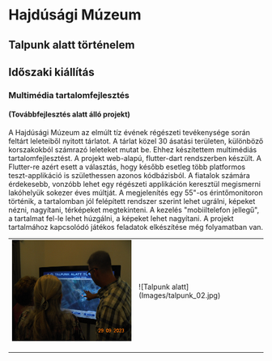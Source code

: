 # Hajdúsági Múzeum

## Talpunk alatt történelem

## Időszaki kiállítás

### Multimédia tartalomfejlesztés

#### (Továbbfejlesztés alatt álló projekt)

A Hajdúsági Múzeum az elmúlt tíz évének régészeti tevékenysége során feltárt leleteiből nyitott tárlatot. A tárlat közel 30 ásatási területen, különböző korszakokból számrazó leleteket mutat be. Ehhez készítettem multimédiás tartalomfejlesztést. A projekt web-alapú, flutter-dart rendszerben készült. A Flutter-re  azért esett a választás, hogy később esetleg több platformos teszt-applikáció is születhessen azonos kódbázisból. A fiatalok számára érdekesebb, vonzóbb lehet egy régészeti applikáción keresztül megismerni lakóhelyük sokezer éves múltját.
A megjelenítés egy 55"-os érintőmonitoron történik, a tartalomban jól felépített rendszer szerint lehet ugrálni, képeket nézni, nagyítani, térképeket megtekinteni. A kezelés "mobiiltelefon jellegű", a tartalmat fel-le lehet húzgálni, a képeket lehet nagyítani.
A projekt tartalmához kapcsolódó játékos feladatok elkészítése még folyamatban van.
<table style="border:0px;">
<tr>
<td><img src="Images/talpunk_01.jpg" alt="alt szöveg" width="300" height="200"></td>
<td>![Talpunk alatt](Images/talpunk_02.jpg)</td>
</tr>
<tr>
<td></td><td></td>
</tr>
<tr>
<td></td><td></td>
</tr>
<tr>
<td></td><td></td>
</tr>
</table>


